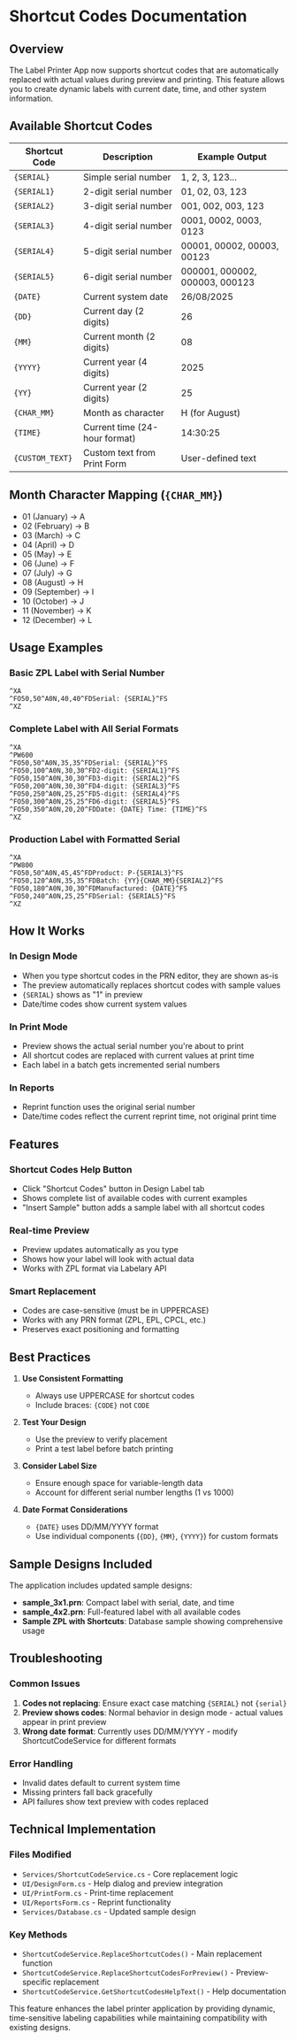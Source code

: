 # Shortcut Codes Documentation

## Overview
The Label Printer App now supports shortcut codes that are automatically replaced with actual values during preview and printing. This feature allows you to create dynamic labels with current date, time, and other system information.

## Available Shortcut Codes

| Shortcut Code | Description | Example Output |
|---------------|-------------|----------------|
| `{SERIAL}` | Simple serial number | 1, 2, 3, 123... |
| `{SERIAL1}` | 2-digit serial number | 01, 02, 03, 123 |
| `{SERIAL2}` | 3-digit serial number | 001, 002, 003, 123 |
| `{SERIAL3}` | 4-digit serial number | 0001, 0002, 0003, 0123 |
| `{SERIAL4}` | 5-digit serial number | 00001, 00002, 00003, 00123 |
| `{SERIAL5}` | 6-digit serial number | 000001, 000002, 000003, 000123 |
| `{DATE}` | Current system date | 26/08/2025 |
| `{DD}` | Current day (2 digits) | 26 |
| `{MM}` | Current month (2 digits) | 08 |
| `{YYYY}` | Current year (4 digits) | 2025 |
| `{YY}` | Current year (2 digits) | 25 |
| `{CHAR_MM}` | Month as character | H (for August) |
| `{TIME}` | Current time (24-hour format) | 14:30:25 |
| `{CUSTOM_TEXT}` | Custom text from Print Form | User-defined text |

## Month Character Mapping (`{CHAR_MM}`)
- 01 (January) → A
- 02 (February) → B
- 03 (March) → C
- 04 (April) → D
- 05 (May) → E
- 06 (June) → F
- 07 (July) → G
- 08 (August) → H
- 09 (September) → I
- 10 (October) → J
- 11 (November) → K
- 12 (December) → L

## Usage Examples

### Basic ZPL Label with Serial Number
```zpl
^XA
^FO50,50^A0N,40,40^FDSerial: {SERIAL}^FS
^XZ
```

### Complete Label with All Serial Formats
```zpl
^XA
^PW600
^FO50,50^A0N,35,35^FDSerial: {SERIAL}^FS
^FO50,100^A0N,30,30^FD2-digit: {SERIAL1}^FS
^FO50,150^A0N,30,30^FD3-digit: {SERIAL2}^FS
^FO50,200^A0N,30,30^FD4-digit: {SERIAL3}^FS
^FO50,250^A0N,25,25^FD5-digit: {SERIAL4}^FS
^FO50,300^A0N,25,25^FD6-digit: {SERIAL5}^FS
^FO50,350^A0N,20,20^FDDate: {DATE} Time: {TIME}^FS
^XZ
```

### Production Label with Formatted Serial
```zpl
^XA
^PW800
^FO50,50^A0N,45,45^FDProduct: P-{SERIAL3}^FS
^FO50,120^A0N,35,35^FDBatch: {YY}{CHAR_MM}{SERIAL2}^FS
^FO50,180^A0N,30,30^FDManufactured: {DATE}^FS
^FO50,240^A0N,25,25^FDSerial: {SERIAL5}^FS
^XZ
```

## How It Works

### In Design Mode
- When you type shortcut codes in the PRN editor, they are shown as-is
- The preview automatically replaces shortcut codes with sample values
- `{SERIAL}` shows as "1" in preview
- Date/time codes show current system values

### In Print Mode
- Preview shows the actual serial number you're about to print
- All shortcut codes are replaced with current values at print time
- Each label in a batch gets incremented serial numbers

### In Reports
- Reprint function uses the original serial number
- Date/time codes reflect the current reprint time, not original print time

## Features

### Shortcut Codes Help Button
- Click "Shortcut Codes" button in Design Label tab
- Shows complete list of available codes with current examples
- "Insert Sample" button adds a sample label with all shortcut codes

### Real-time Preview
- Preview updates automatically as you type
- Shows how your label will look with actual data
- Works with ZPL format via Labelary API

### Smart Replacement
- Codes are case-sensitive (must be in UPPERCASE)
- Works with any PRN format (ZPL, EPL, CPCL, etc.)
- Preserves exact positioning and formatting

## Best Practices

1. **Use Consistent Formatting**
   - Always use UPPERCASE for shortcut codes
   - Include braces: `{CODE}` not `CODE`

2. **Test Your Design**
   - Use the preview to verify placement
   - Print a test label before batch printing

3. **Consider Label Size**
   - Ensure enough space for variable-length data
   - Account for different serial number lengths (1 vs 1000)

4. **Date Format Considerations**
   - `{DATE}` uses DD/MM/YYYY format
   - Use individual components (`{DD}`, `{MM}`, `{YYYY}`) for custom formats

## Sample Designs Included

The application includes updated sample designs:
- **sample_3x1.prn**: Compact label with serial, date, and time
- **sample_4x2.prn**: Full-featured label with all available codes
- **Sample ZPL with Shortcuts**: Database sample showing comprehensive usage

## Troubleshooting

### Common Issues
1. **Codes not replacing**: Ensure exact case matching `{SERIAL}` not `{serial}`
2. **Preview shows codes**: Normal behavior in design mode - actual values appear in print preview
3. **Wrong date format**: Currently uses DD/MM/YYYY - modify ShortcutCodeService for different formats

### Error Handling
- Invalid dates default to current system time
- Missing printers fall back gracefully
- API failures show text preview with codes replaced

## Technical Implementation

### Files Modified
- `Services/ShortcutCodeService.cs` - Core replacement logic
- `UI/DesignForm.cs` - Help dialog and preview integration
- `UI/PrintForm.cs` - Print-time replacement
- `UI/ReportsForm.cs` - Reprint functionality
- `Services/Database.cs` - Updated sample design

### Key Methods
- `ShortcutCodeService.ReplaceShortcutCodes()` - Main replacement function
- `ShortcutCodeService.ReplaceShortcutCodesForPreview()` - Preview-specific replacement
- `ShortcutCodeService.GetShortcutCodesHelpText()` - Help documentation

This feature enhances the label printer application by providing dynamic, time-sensitive labeling capabilities while maintaining compatibility with existing designs.
